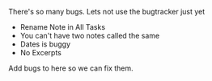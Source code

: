 There's so many bugs. Lets not use the bugtracker just yet

- Rename Note in All Tasks
- You can't have two notes called the same
- Dates is buggy
- No Excerpts

Add bugs to here so we can fix them.

